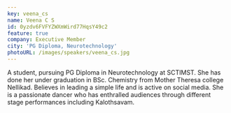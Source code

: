 ```yaml
---
key: veena_cs
name: Veena C S
id: 0yzdv6FVFYZWXmWird77HqsY49c2
feature: true
company: Executive Member
city: 'PG Diploma, Neurotechnology'
photoURL: /images/speakers/veena_cs.jpg
---
```


A student, pursuing PG Diploma in Neurotechnology at SCTIMST. She has done her under graduation in BSc. Chemistry from Mother Theresa college Nellikad. Believes in leading a simple life and is active on social media. She is a passionate dancer who has enthralled audiences through different stage performances including Kalothsavam.
